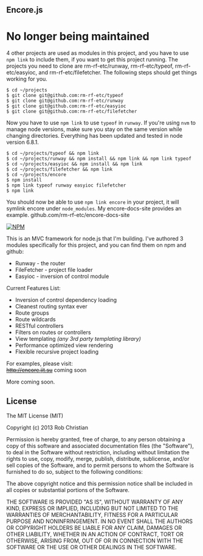 ## Encore.js

# No longer being maintained

4 other projects are used as modules in this project, and you have to use `npm link` to include them, if you want to get this project running. The projects you need to clone are rm-rf-etc/runway, rm-rf-etc/typeof, rm-rf-etc/easyioc, and rm-rf-etc/filefetcher. The following steps should get things working for you.
```
$ cd ~/projects
$ git clone git@github.com:rm-rf-etc/typeof
$ git clone git@github.com:rm-rf-etc/runway
$ git clone git@github.com:rm-rf-etc/easyioc
$ git clone git@github.com:rm-rf-etc/filefetcher
```
Now you have to use `npm link` to use `typeof` in `runway`. If you're using `nvm` to manage node versions, make sure you stay on the same version while changing directories. Everything has been updated and tested in node version 6.8.1.
```
$ cd ~/projects/typeof && npm link
$ cd ~/projects/runway && npm install && npm link && npm link typeof
$ cd ~/projects/easyioc && npm install && npm link
$ cd ~/projects/filefetcher && npm link
$ cd ~/projects/encore
$ npm install
$ npm link typeof runway easyioc filefetcher
$ npm link
```
You should now be able to use `npm link encore` in your project, it will symlink encore under `node_modules`. My encore-docs-site provides an example. github.com/rm-rf-etc/encore-docs-site


[![NPM](https://nodei.co/npm/encore.png?compact=true)](https://nodei.co/npm/encore/)

This is an MVC framework for node.js that I'm building. I've authored 3 modules specifically for this project,
and you can find them on npm and github:  

* Runway - the router  
* FileFetcher - project file loader  
* Easyioc - inversion of control module  

Current Features List:

* Inversion of control dependency loading  
* Cleanest routing syntax ever
* Route groups  
* Route wildcards  
* RESTful controllers  
* Filters on routes or controllers  
* View templating _(any 3rd party templating library)_  
* Performance optimized view rendering  
* Flexible recursive project loading

For examples, please visit:  
~~http://encore.jit.su~~ coming soon

More coming soon.

## License

The MIT License (MIT)

Copyright (c) 2013 Rob Christian

Permission is hereby granted, free of charge, to any person obtaining a copy of
this software and associated documentation files (the "Software"), to deal in
the Software without restriction, including without limitation the rights to
use, copy, modify, merge, publish, distribute, sublicense, and/or sell copies of
the Software, and to permit persons to whom the Software is furnished to do so,
subject to the following conditions:

The above copyright notice and this permission notice shall be included in all
copies or substantial portions of the Software.

THE SOFTWARE IS PROVIDED "AS IS", WITHOUT WARRANTY OF ANY KIND, EXPRESS OR
IMPLIED, INCLUDING BUT NOT LIMITED TO THE WARRANTIES OF MERCHANTABILITY, FITNESS
FOR A PARTICULAR PURPOSE AND NONINFRINGEMENT. IN NO EVENT SHALL THE AUTHORS OR
COPYRIGHT HOLDERS BE LIABLE FOR ANY CLAIM, DAMAGES OR OTHER LIABILITY, WHETHER
IN AN ACTION OF CONTRACT, TORT OR OTHERWISE, ARISING FROM, OUT OF OR IN
CONNECTION WITH THE SOFTWARE OR THE USE OR OTHER DEALINGS IN THE SOFTWARE.
